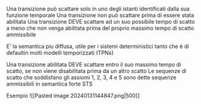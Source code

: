 Una transizione può scattare solo in uno degli istanti identificati dalla sua funzione temporale
Una transizione non può scattare prima di essere stata abilitata
Una transizione DEVE scattare ad un suo possibile tempo di scatto a meno che non venga abilitata prima del proprio massimo tempo di scatto ammissibile

E' la semantica piu diffusa, utile per i sistemi deterministici tanto che è di defaultin molti modelli temporizzati (TPNs)

Una transizione abilitata DEVE scattare entro il suo massimo tempo di scatto, se non viene disabilitata prima da un altro scatto
Le sequenze di scatto che soddisfano gli assiomi 1, 2, 3, 4 e 5 sono dette sequenze ammissibili in semantica forte STS

Esempio
![[Pasted image 20240131144847.png|500]]
